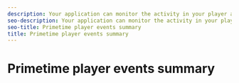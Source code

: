 ```yaml
---
description: Your application can monitor the activity in your player and the changing status of the player by listening for the events that are dispatched by .
seo-description: Your application can monitor the activity in your player and the changing status of the player by listening for the events that are dispatched by .
seo-title: Primetime player events summary
title: Primetime player events summary
---
```


# Primetime player events summary

